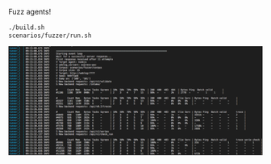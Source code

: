 Fuzz agents!

```
./build.sh
scenarios/fuzzer/run.sh
```


![Output on success](../../utils/assets/fuzzer.png?raw=true)
